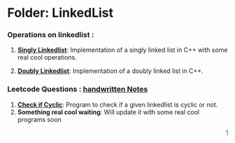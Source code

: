 # Folder: LinkedList


 <h3>Operations on linkedlist : </h3>

1. **[Singly Linkedlist](/Linkedlist/Singly_LL_Operations.cpp)**: Implementation of a singly linked list in C++ with some real cool operations.

2. **[Doubly Linkedlist](/Linkedlist/Doubly_LL_menu.cpp)**: Implementation of a doubly linked list in C++.

### Leetcode Questions : [handwritten Notes](/Linkedlist/Handwritten_notes.pdf)  


1. **[Check if Cyclic](/Linkedlist/check_if_cyclic.cpp)**: Program to check if a given linkedlist is cyclic or not.
2. **Something real cool waiting**: Will update it with some real cool programs soon


<marquee> Thanks for visiting </marquee>